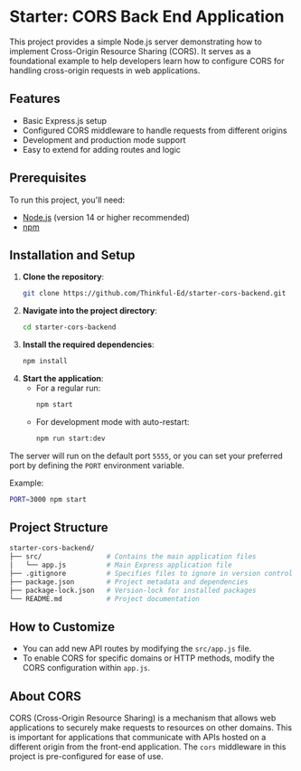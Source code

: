 # Starter: CORS Back End Application

This project provides a simple Node.js server demonstrating how to implement Cross-Origin Resource Sharing (CORS). It serves as a foundational example to help developers learn how to configure CORS for handling cross-origin requests in web applications.

## Features

- Basic Express.js setup
- Configured CORS middleware to handle requests from different origins
- Development and production mode support
- Easy to extend for adding routes and logic

## Prerequisites

To run this project, you'll need:

- [Node.js](https://nodejs.org/en/) (version 14 or higher recommended)
- [npm](https://www.npmjs.com/)

## Installation and Setup

1. **Clone the repository**:
    ```bash
    git clone https://github.com/Thinkful-Ed/starter-cors-backend.git
    ```
2. **Navigate into the project directory**:
    ```bash
    cd starter-cors-backend
    ```
3. **Install the required dependencies**:
    ```bash
    npm install
    ```
4. **Start the application**:
    - For a regular run:
      ```bash
      npm start
      ```
    - For development mode with auto-restart:
      ```bash
      npm run start:dev
      ```

The server will run on the default port `5555`, or you can set your preferred port by defining the `PORT` environment variable.

Example:
```bash
PORT=3000 npm start
```

## Project Structure

```bash
starter-cors-backend/
├── src/                # Contains the main application files
│   └── app.js          # Main Express application file
├── .gitignore          # Specifies files to ignore in version control
├── package.json        # Project metadata and dependencies
├── package-lock.json   # Version-lock for installed packages
└── README.md           # Project documentation
```

## How to Customize

- You can add new API routes by modifying the `src/app.js` file.
- To enable CORS for specific domains or HTTP methods, modify the CORS configuration within `app.js`.

## About CORS

CORS (Cross-Origin Resource Sharing) is a mechanism that allows web applications to securely make requests to resources on other domains. This is important for applications that communicate with APIs hosted on a different origin from the front-end application. The `cors` middleware in this project is pre-configured for ease of use.
